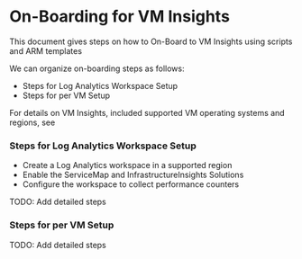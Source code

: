 # On-Boarding for VM Insights
This document gives steps on how to On-Board to VM Insights using scripts and ARM templates

We can organize on-boarding steps as follows:
- Steps for Log Analytics Workspace Setup
- Steps for per VM Setup

For details on VM Insights, included supported VM operating systems and regions, see <Add Link>

### Steps for Log Analytics Workspace Setup

- Create a Log Analytics workspace in a supported region 
- Enable the ServiceMap and InfrastructureInsights Solutions
- Configure the workspace to collect performance counters

TODO: Add detailed steps

### Steps for per VM Setup

TODO: Add detailed steps

